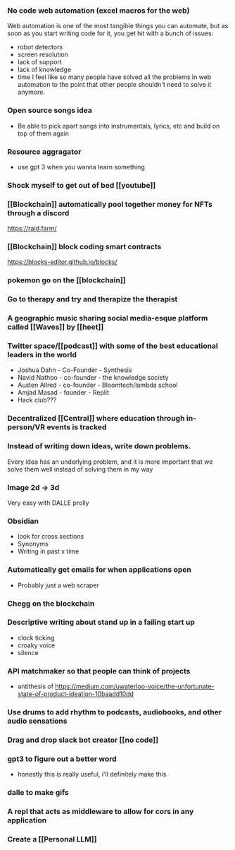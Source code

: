 ---
---

### No code web automation (excel macros for the web)
Web automation is one of the most tangible things you can automate, but as soon as you start writing code for it, you get hit with a bunch of issues:
- robot detectors
- screen resolution
- lack of support
- lack of knowledge
- time
I feel like so many people have solved all the problems in web automation to the point that other people shouldn't need to solve it anymore.


### Open source songs idea
- Be able to pick apart songs into instrumentals, lyrics, etc and build on top of them again

### Resource aggragator
- use gpt 3 when you wanna learn something

### Shock myself to get out of bed [[youtube]]

### [[Blockchain]] automatically pool together money for NFTs through a discord
https://raid.farm/

### [[Blockchain]] block coding smart contracts
https://blocks-editor.github.io/blocks/

### pokemon go on the [[blockchain]]

### Go to therapy and try and therapize the therapist

### A geographic music sharing social media-esque platform called [[Waves]] by [[heet]]

### Twitter space/[[podcast]] with some of the best educational leaders in the world
- Joshua Dahn - Co-Founder - Synthesis
- Navid Nathoo - co-founder - the knowledge society
- Austen Allred - co-founder - Bloomtech/lambda school
- Amjad Masad - founder - Replit
- Hack club???

### Decentralized [[Central]] where education through in-person/VR events is tracked

### Instead of writing down ideas, write down problems. 
Every idea has an underlying problem, and it is more important that we solve them well instead of solving them in my way

### Image 2d -> 3d
Very easy with DALLE prolly

### Obsidian
- look for cross sections 
- Synonyms
- Writing in past x time

### Automatically get emails for when applications open
- Probably just a web scraper

### Chegg on the blockchain

### Descriptive writing about stand up in a failing start up
- clock ticking
- croaky voice
- silence

### API matchmaker so that people can think of projects
- antithesis of https://medium.com/uwaterloo-voice/the-unfortunate-state-of-product-ideation-10baadd10dd

### Use drums to add rhythm to podcasts, audiobooks, and other audio sensations

### Drag and drop slack bot creator [[no code]]


### gpt3 to figure out a better word
- honestly this is really useful, i'll definitely make this

### dalle to make gifs

### A repl that acts as middleware to allow for cors in any application

### Create a [[Personal LLM]]